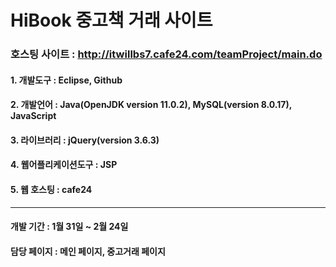 # HiBook 중고책 거래 사이트
### 호스팅 사이트 : http://itwillbs7.cafe24.com/teamProject/main.do
#### 1. 개발도구 : Eclipse, Github  
#### 2. 개발언어 : Java(OpenJDK version 11.0.2), MySQL(version 8.0.17), JavaScript
#### 3. 라이브러리 : jQuery(version 3.6.3)
#### 4. 웹어플리케이션도구 : JSP
#### 5. 웹 호스팅 : cafe24

***

#### 개발 기간 : 1월 31일 ~ 2월 24일
#### 담당 페이지 : 메인 페이지, 중고거래 페이지
